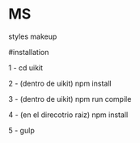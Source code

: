 # MS
styles makeup 

#installation

1 - cd uikit

2 - (dentro de uikit) npm install

3 - (dentro de uikit) npm run compile

4 - (en el direcotrio raiz) npm install 

5 - gulp
